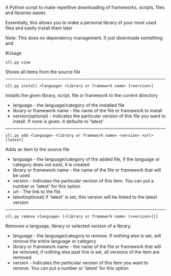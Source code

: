 A Python script to make repetitive downloading of frameworks, scripts, files and libraries easier.

Essentially, this allows you to make a personal library of your most used files and easily install them later

Note: This does no dependency management. It just downloads something and 

#Usage 

```sll.py view```

Shows all items from the source file

<hr>

```sll.py install <language> <library or framework name> [<version>]```

Installs the given library, script, file or framework to the current directory

* language - the language/category of the installed file
* library or framework name - the name of the file or framework to install
* version(optional) - Indicates the particular version of this file you want to install. If none is given. It defaults to 'latest'

<hr>

```sll.py add <language> <library or framework name> <version> <url> [latest]```

Adds an item to the source file

* language - the language/category of the added file, if the language or category does not exist, it is created
* library or framework name - the name of the file or framework that will be used
* version - Indicates the particular version of this item. You can put a number or 'latest' for this option
* url - The link to the file
* latest(optional) if 'latest' is set, this version will be linked to the latest version

<hr>

```sll.py remove <language> [<library or framework name> [<version>]]]```

Removes a language, library or selected version of a library.

* language - the language/category to remove. If nothing else is set, will remove the entire language or category
* library or framework name - the name of the file or framework that will be removed, if nothing else past this is set, all versions of the item are removed
* version - Indicates the particular version of this item you want to remove. You can put a number or 'latest' for this option
